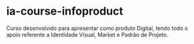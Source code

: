 # ia-course-infoproduct
Curso desenvolvido para apresentar como produto Digital, tendo todo o apoio referente a Identidade Visual, Market e Padrão de Projeto.
